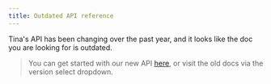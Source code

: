 ```yaml
---
title: Outdated API reference
---
```


Tina's API has been changing over the past year, and it looks like the doc you are looking for is outdated.

> You can get started with our new API [here](/docs/), or visit the old docs via the version select dropdown.
